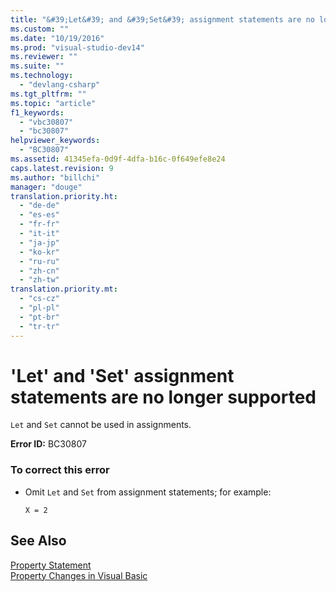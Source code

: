 ```yaml
---
title: "&#39;Let&#39; and &#39;Set&#39; assignment statements are no longer supported"
ms.custom: ""
ms.date: "10/19/2016"
ms.prod: "visual-studio-dev14"
ms.reviewer: ""
ms.suite: ""
ms.technology: 
  - "devlang-csharp"
ms.tgt_pltfrm: ""
ms.topic: "article"
f1_keywords: 
  - "vbc30807"
  - "bc30807"
helpviewer_keywords: 
  - "BC30807"
ms.assetid: 41345efa-0d9f-4dfa-b16c-0f649efe8e24
caps.latest.revision: 9
ms.author: "billchi"
manager: "douge"
translation.priority.ht: 
  - "de-de"
  - "es-es"
  - "fr-fr"
  - "it-it"
  - "ja-jp"
  - "ko-kr"
  - "ru-ru"
  - "zh-cn"
  - "zh-tw"
translation.priority.mt: 
  - "cs-cz"
  - "pl-pl"
  - "pt-br"
  - "tr-tr"
---
```

# &#39;Let&#39; and &#39;Set&#39; assignment statements are no longer supported
`Let` and `Set` cannot be used in assignments.  
  
 **Error ID:** BC30807  
  
### To correct this error  
  
-   Omit `Let` and `Set` from assignment statements; for example:  
  
     `X = 2`  
  
## See Also  
 [Property Statement](../Topic/Property%20Statement.md)   
 [Property Changes in Visual Basic](http://msdn.microsoft.com/en-us/1c138efa-9bc2-44d7-80a0-f3a7c2510264)